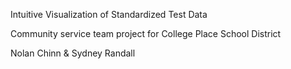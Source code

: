 Intuitive Visualization of Standardized Test Data

Community service team project for College Place School District

Nolan Chinn & Sydney Randall
